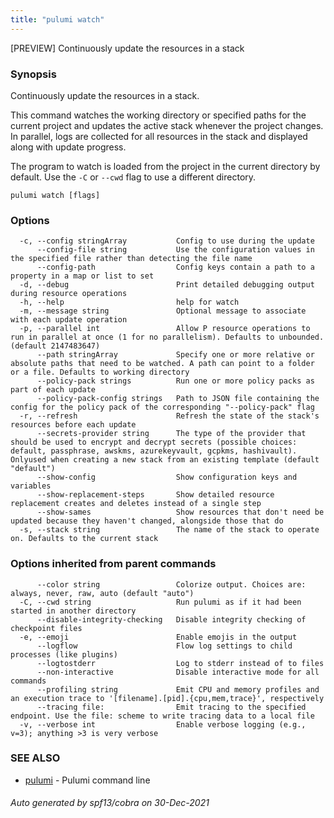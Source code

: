 ```yaml
---
title: "pulumi watch"
---
```




[PREVIEW] Continuously update the resources in a stack

### Synopsis

Continuously update the resources in a stack.

This command watches the working directory or specified paths for the current project and updates
the active stack whenever the project changes.  In parallel, logs are collected for all resources
in the stack and displayed along with update progress.

The program to watch is loaded from the project in the current directory by default. Use the `-C` or
`--cwd` flag to use a different directory.

```
pulumi watch [flags]
```

### Options

```
  -c, --config stringArray           Config to use during the update
      --config-file string           Use the configuration values in the specified file rather than detecting the file name
      --config-path                  Config keys contain a path to a property in a map or list to set
  -d, --debug                        Print detailed debugging output during resource operations
  -h, --help                         help for watch
  -m, --message string               Optional message to associate with each update operation
  -p, --parallel int                 Allow P resource operations to run in parallel at once (1 for no parallelism). Defaults to unbounded. (default 2147483647)
      --path stringArray             Specify one or more relative or absolute paths that need to be watched. A path can point to a folder or a file. Defaults to working directory
      --policy-pack strings          Run one or more policy packs as part of each update
      --policy-pack-config strings   Path to JSON file containing the config for the policy pack of the corresponding "--policy-pack" flag
  -r, --refresh                      Refresh the state of the stack's resources before each update
      --secrets-provider string      The type of the provider that should be used to encrypt and decrypt secrets (possible choices: default, passphrase, awskms, azurekeyvault, gcpkms, hashivault). Onlyused when creating a new stack from an existing template (default "default")
      --show-config                  Show configuration keys and variables
      --show-replacement-steps       Show detailed resource replacement creates and deletes instead of a single step
      --show-sames                   Show resources that don't need be updated because they haven't changed, alongside those that do
  -s, --stack string                 The name of the stack to operate on. Defaults to the current stack
```

### Options inherited from parent commands

```
      --color string                 Colorize output. Choices are: always, never, raw, auto (default "auto")
  -C, --cwd string                   Run pulumi as if it had been started in another directory
      --disable-integrity-checking   Disable integrity checking of checkpoint files
  -e, --emoji                        Enable emojis in the output
      --logflow                      Flow log settings to child processes (like plugins)
      --logtostderr                  Log to stderr instead of to files
      --non-interactive              Disable interactive mode for all commands
      --profiling string             Emit CPU and memory profiles and an execution trace to '[filename].[pid].{cpu,mem,trace}', respectively
      --tracing file:                Emit tracing to the specified endpoint. Use the file: scheme to write tracing data to a local file
  -v, --verbose int                  Enable verbose logging (e.g., v=3); anything >3 is very verbose
```

### SEE ALSO

* [pulumi](/docs/reference/cli/pulumi/)	 - Pulumi command line

###### Auto generated by spf13/cobra on 30-Dec-2021

